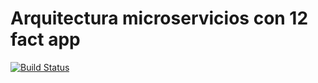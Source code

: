 # Arquitectura microservicios con 12 fact app


[![Build Status](https://travis-ci.org/lilianainfante/x-app.svg?branch=master)](https://travis-ci.org/lilianainfante/x-app)
